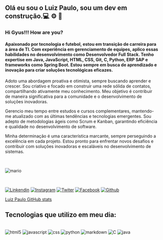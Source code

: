 

## Olá eu sou o Luiz Paulo, sou um dev em construção.💻 ⚙️ 🔨

### Hi Gyus!!! How are you?

#### Apaixonado por tecnologia e futebol, estou em transição de carreira para a área de TI. Com experiência em gerenciamento de equipes, aplico essas habilidades no desenvolvimento como Desenvolvedor Full Stack. Tenho expertise em Java, JavaScript, HTML, CSS, Git, C, Python, ERP SAP e frameworks como Spring Boot. Estou sempre em busca de aprendizado e inovação para criar soluções tecnológicas eficazes.

Adoto uma abordagem proativa e otimista, sempre buscando aprender e crescer. Sou criativo e focado em construir uma rede sólida de contatos, compartilhando ativamente meu conhecimento. Meu objetivo é contribuir de maneira significativa para a comunidade e o desenvolvimento de soluções inovadoras.

Gerencio meu tempo entre estudos e cursos complementares, mantendo-me atualizado com as últimas tendências e tecnologias emergentes. Sou adepto de metodologias ágeis como Scrum e Kanban, garantindo eficiência e qualidade no desenvolvimento de software.

Minha determinação é uma característica marcante, sempre perseguindo a excelência em cada projeto. Estou pronto para enfrentar novos desafios e contribuir com soluções inovadoras e escaláveis no desenvolvimento de sistemas.
##

<br>
<div>
<img align="center" alt="mario" src="https://user-images.githubusercontent.com/74038190/225813708-98b745f2-7d22-48cf-9150-083f1b00d6c9.gif"/>
</div><br>

##


[![Linkendin](https://img.shields.io/badge/LinkedIn-0077B5?style=for-the-badge&logo=linkedin&logoColor=white)](https://www.linkedin.com/in/luizmachadooo87)
[![Instagram](https://img.shields.io/badge/Instagram-E4405F?style=for-the-badge&logo=instagram&logoColor=white)](https://www.instagram.com/luizmachadooo/)
[![Twiter](https://img.shields.io/badge/Twitter-1DA1F2?style=for-the-badge&logo=twitter&logoColor=white)](https://twitter.com/luizmachado87)
[![Facebook](https://img.shields.io/badge/Facebook-1877F2?style=for-the-badge&logo=facebook&logoColor=white)](https://www.facebook.com/luizpaulomachadooo/)
[![Github](https://img.shields.io/badge/GitHub-100000?style=for-the-badge&logo=github&logoColor=white)](https://github.com/Luizmachado87)

[Luiz Paulo GitHub stats](https://github-readme-stats.vercel.app/api?username=Luizmachado87&theme=midnight-purple)

## Tecnologias que utilizo em meu dia:

<div style="display: inline_block"><br/>
<img align="center" alt="html5" src="https://img.shields.io/badge/HTML-239120?style=for-the-badge&logo=html5&logoColor=white"/>
<img align="center" alt="javascript" src="https://img.shields.io/badge/JavaScript-F7DF1E?style=for-the-badge&logo=javascript&logoColor=black"/>
<img align="center" alt="css" src="https://img.shields.io/badge/CSS-239120?&style=for-the-badge&logo=css3&logoColor=white"/>
<img align="center" alt="python" src="https://img.shields.io/badge/Python-3776AB?style=for-the-badge&logo=python&logoColor=white"/>
<img align="center" alt="markdown" src="https://img.shields.io/badge/Markdown-000000?style=for-the-badge&logo=markdown&logoColor=white"/>
<img align="center" alt="C" src="https://img.shields.io/badge/C-00599C?style=for-the-badge&logo=c&logoColor=white"/>
<img align="center" alt="java" src="https://img.shields.io/badge/Java-ED8B00?style=for-the-badge&logo=openjdk&logoColor=white"/>
</div>
